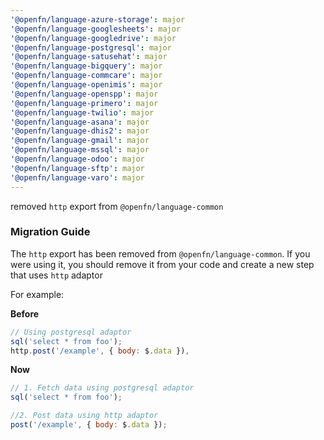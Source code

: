 ```yaml
---
'@openfn/language-azure-storage': major
'@openfn/language-googlesheets': major
'@openfn/language-googledrive': major
'@openfn/language-postgresql': major
'@openfn/language-satusehat': major
'@openfn/language-bigquery': major
'@openfn/language-commcare': major
'@openfn/language-openimis': major
'@openfn/language-openspp': major
'@openfn/language-primero': major
'@openfn/language-twilio': major
'@openfn/language-asana': major
'@openfn/language-dhis2': major
'@openfn/language-gmail': major
'@openfn/language-mssql': major
'@openfn/language-odoo': major
'@openfn/language-sftp': major
'@openfn/language-varo': major
---
```


removed `http` export from `@openfn/language-common`

### Migration Guide

The `http` export has been removed from `@openfn/language-common`. If you were
using it, you should remove it from your code and create a new step that uses
`http` adaptor

For example:

**Before**

```js
// Using postgresql adaptor
sql('select * from foo');
http.post('/example', { body: $.data }),
```

**Now**

```js
// 1. Fetch data using postgresql adaptor
sql('select * from foo');

//2. Post data using http adaptor
post('/example', { body: $.data });
```
